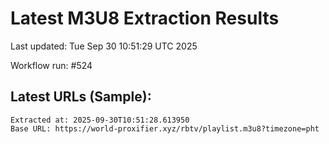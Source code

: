 # Latest M3U8 Extraction Results

Last updated: Tue Sep 30 10:51:29 UTC 2025

Workflow run: #524

## Latest URLs (Sample):
```
Extracted at: 2025-09-30T10:51:28.613950
Base URL: https://world-proxifier.xyz/rbtv/playlist.m3u8?timezone=pht

```
